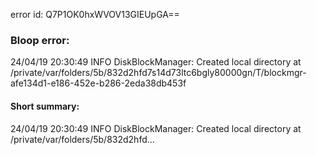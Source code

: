 error id: Q7P1OK0hxWVOV13GIEUpGA==
### Bloop error:

24/04/19 20:30:49 INFO DiskBlockManager: Created local directory at /private/var/folders/5b/832d2hfd7s14d73ltc6bgly80000gn/T/blockmgr-afe134d1-e186-452e-b286-2eda38db453f
#### Short summary: 

24/04/19 20:30:49 INFO DiskBlockManager: Created local directory at /private/var/folders/5b/832d2hfd...